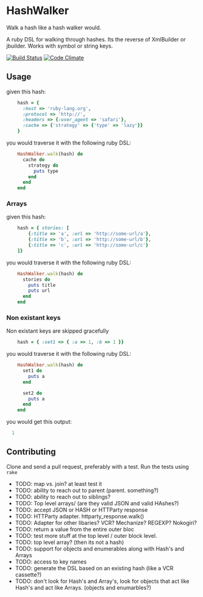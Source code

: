 # HashWalker

Walk a hash like a hash walker would.

A ruby DSL for walking through hashes. Its the reverse of XmlBuilder or jbuilder. Works with symbol or string keys.

[![Build Status](https://secure.travis-ci.org/al-jazeera-america/hash-walker.png?branch=master)](http://travis-ci.org/al-jazeera-america/hash-walker) [![Code Climate](https://codeclimate.com/github/galori/hash-walker.png)](https://codeclimate.com/al-jazeera-america/hash-walker`)

## Usage

given this hash:

```ruby
    hash = {
      :host => 'ruby-lang.org',
      :protocol => 'http://',
      :headers => {:user_agent => 'safari'},
      :cache => {'strategy' => {'type' => 'lazy'}}
    }
```

you would traverse it with the following ruby DSL:

```ruby
    HashWalker.walk(hash) do
      cache do
        strategy do
          puts type
        end
      end
    end
```

### Arrays

given this hash:

```ruby
    hash = { stories: [
        {:title => 'a', :url => 'http://some-url/a'},
        {:title => 'b', :url => 'http://some-url/b'},
        {:title => 'c', :url => 'http://some-url/c'}
    ]}
```

you would traverse it with the following ruby DSL:

```ruby
    HashWalker.walk(hash) do
      stories do
        puts title
        puts url
      end
    end
```

### Non existant keys

Non existant keys are skipped gracefully

```ruby
    hash = { :set1 => { :a => 1, :b => 1 }}
```

you would traverse it with the following ruby DSL:

```ruby
    HashWalker.walk(hash) do
      set1 do
        puts a
      end

      set2 do
        puts a
      end
    end
```

you would get this output:

```ruby
  1
```


## Contributing

Clone and send a pull request, preferably with a test.
Run the tests using `rake`

* TODO: map vs. join? at least test it
* TODO: ability to reach out to parent (parent. something?)
* TODO: ability to reach out to siblings?
* TODO: Top level arrays/ (are they valid JSON and valid HAshes?)
* TODO: accept JSON or HASH or HTTParty response
* TODO: HTTParty adapter.   httparty_response.walk()
* TODO: Adapter for other libaries? VCR? Mechanize? REGEXP? Nokogiri?
* TODO: return a value from the entire outer bloc
* TODO: test more stuff at the top level / outer block level.
* TODO: top level array? (then its not a hash)
* TODO: support for objects and enumerables along with Hash's and Arrays
* TODO: access to key names
* TODO: generate the DSL based on an existing hash (like a VCR cassette?)
* TODO: don't look for Hash's and Array's, look for objects that act like Hash's and act like Arrays. (objects and enumarbles?)
